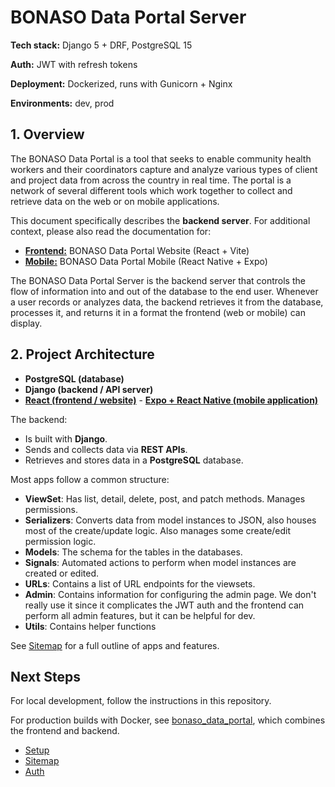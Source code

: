 # BONASO Data Portal Server

**Tech stack:** Django 5 + DRF, PostgreSQL 15  

**Auth:** JWT with refresh tokens 

**Deployment:** Dockerized, runs with Gunicorn + Nginx

**Environments:** dev, prod 

## 1. Overview
The BONASO Data Portal is a tool that seeks to enable community health workers and their coordinators capture and analyze various types of client and project data from across the country in real time. The portal is a network of several different tools which work together to collect and retrieve data on the web or on mobile applications. 

This document specifically describes the **backend server**. For additional context, please also read the documentation for:  
- [**Frontend:**](https://github.com/bonasome/bonaso_data_web) BONASO Data Portal Website (React + Vite)  
- [**Mobile:**](https://github.com/bonasome/bonaso_data_mobile) BONASO Data Portal Mobile (React Native + Expo)  

The BONASO Data Portal Server is the backend server that controls the flow of information into and out of the database to the end user. Whenever a user records or analyzes data, the backend retrieves it from the database, processes it, and returns it in a format the frontend (web or mobile) can display.

## 2. Project Architecture
- **PostgreSQL (database)**
- **Django (backend / API server)**
- [**React (frontend / website)**](https://github.com/bonasome/bonaso_data_web)
        - [**Expo + React Native (mobile application)**](https://github.com/bonasome/bonaso_data_mobile)

The backend:
- Is built with **Django**.  
- Sends and collects data via **REST APIs**.  
- Retrieves and stores data in a **PostgreSQL** database. 

Most apps follow a common structure:  
- **ViewSet**: Has list, detail, delete, post, and patch methods. Manages permissions. 
- **Serializers**: Converts data from model instances to JSON, also houses most of the create/update logic. Also manages some create/edit permission logic.  
- **Models**: The schema for the tables in the databases. 
- **Signals**: Automated actions to perform when model instances are created or edited. 
- **URLs**: Contains a list of URL endpoints for the viewsets.
- **Admin**: Contains information for configuring the admin page. We don't really use it since it complicates the JWT auth and the frontend can perform all admin features, but it can be helpful for dev.
- **Utils**: Contains helper functions

See [Sitemap](docs/sitemap.md) for a full outline of apps and features.  

## Next Steps
For local development, follow the instructions in this repository.  

For production builds with Docker, see [bonaso_data_portal](https://github.com/bonasome/bonaso_data_portal), which combines the frontend and backend.

- [Setup](docs/setup.md)
- [Sitemap](docs/sitemap.md)
- [Auth](docs/auth/md)
